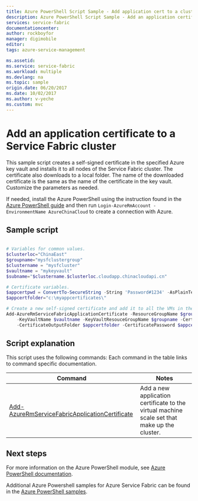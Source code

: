 ```yaml
---
title: Azure PowerShell Script Sample - Add application cert to a cluster| Azure
description: Azure PowerShell Script Sample - Add an application certificate to a Service Fabric cluster.
services: service-fabric
documentationcenter: 
author: rockboyfor
manager: digimobile
editor: 
tags: azure-service-management

ms.assetid: 
ms.service: service-fabric
ms.workload: multiple
ms.devlang: na
ms.topic: sample
origin.date: 06/20/2017
ms.date: 10/02/2017
ms.author: v-yeche
ms.custom: mvc
---
```


# Add an application certificate to a Service Fabric cluster

This sample script creates a self-signed certificate in the specified Azure key vault and installs it to all nodes of the Service Fabric cluster. The certificate also downloads to a local folder. The name of the downloaded certificate is the same as the name of the certificate in the key vault. Customize the parameters as needed.

If needed, install the Azure PowerShell using the instruction found in the [Azure PowerShell guide](https://docs.microsoft.com/powershell/azure/overview) and then run `Login-AzureRmAccount -EnvironmentName AzureChinaCloud` to create a connection with Azure. 

## Sample script

```powershell
﻿
# Variables for common values.
$clusterloc="ChinaEast"
$groupname="mysfclustergroup"
$clustername = "mysfcluster"
$vaultname = "mykeyvault"
$subname="$clustername.$clusterloc.cloudapp.chinacloudapi.cn"

# Certificate variables.
$appcertpwd = ConvertTo-SecureString -String 'Password#1234' -AsPlainText -Force
$appcertfolder="c:\myappcertificates\"

# Create a new self-signed certificate and add it to all the VMs in the cluster.
Add-AzureRmServiceFabricApplicationCertificate -ResourceGroupName $groupname -Name $clustername `
    -KeyVaultName $vaultname -KeyVaultResouceGroupName $groupname -CertificateSubjectName $subname `
    -CertificateOutputFolder $appcertfolder -CertificatePassword $appcertpwd
```

## Script explanation

This script uses the following commands: Each command in the table links to command specific documentation.

| Command | Notes |
|---|---|
| [Add-AzureRmServiceFabricApplicationCertificate](https://docs.microsoft.com/powershell/module/azurerm.servicefabric/Add-AzureRmServiceFabricApplicationCertificate) | Add a new application certificate to the virtual machine scale set that make up the cluster.  |

## Next steps

For more information on the Azure PowerShell module, see [Azure PowerShell documentation](https://docs.microsoft.com/powershell/azure/overview).

Additional Azure Powershell samples for Azure Service Fabric can be found in the [Azure PowerShell samples](../service-fabric-powershell-samples.md).

<!--Update_Description: update link -->